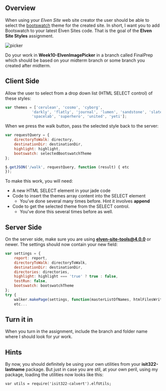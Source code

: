 ## Overview

When using your _Elven Site_ web site creator the user should be able to select the [bootswatch][btsw] theme for the created site. In short, I want you to add Bootswatch to your latest Elven Sites code. That is the goal of the **Elven Site Styles** assignment.

![picker](https://s3.amazonaws.com/bucket01.elvenware.com/images/elven-site-styles01.png)

Do your work in **Week10-ElvenImagePicker** in a branch called FinalPrep which should be based on your midterm branch or some branch you created after midterm.

## Client Side

Allow the user to select from a drop down list (HTML SELECT control) of these styles:

```javascript
var themes = ['cerulean', 'cosmo', 'cyborg',
            'darkly', 'flatly', 'journal', 'lumen', 'sandstone', 'slate',
            'spacelab', 'superhero', 'united', 'yeti'];
```

When we press the walk button, pass the selected style back to the server:

```javascript
var requestQuery = {
    directoryToWalk: directory,
    destinationDir: destinationDir,
    highlight: highlight,
    bootswatch: selectedBootswatchTheme          
};

$.getJSON('/walk', requestQuery, function (result) { etc
});
```

To make this work, you will need:

- A new HTML SELECT element in your jade code
- Code to insert the themes array content into the SELECT element
  - You've done several many times before. Hint it involves **append**
- Code to get the selected theme from the SELECT control.
  - You've done this several times before as well.

## Server Side

On the server side, make sure you are using **elven-site-tools@4.0.0** or newer. The settings should now contain your new field:

```javascript
var settings = {
    report: report,
    directoryToWalk: directoryToWalk,
    destinationDir: destinationDir,
    directories: directories,
    highlight: highlight === 'true' ? true : false,
    testRun: false,
    bootswatch: bootswatchTheme
};
try {
    walker.makePage(settings, function(masterListOfNames, htmlFilesWritten) {
    etc...
```

## Turn it in

When you turn in the assignment, include the branch and folder name where I should look for yur work.

## Hints

By now, you should definitely be using your own utilities from your **isit322-lastname** package. But just in case you are stil, at your own peril, using my package, loading the utilities now looks like this:

```
var utils = require('isit322-calvert').elfUtils;
```

[btsw]: https://bootswatch.com/
